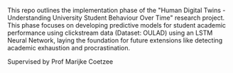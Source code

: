This repo outlines the implementation phase of the "Human Digital Twins - Understanding University Student Behaviour Over Time" research project. This phase focuses on developing predictive models for student academic performance using clickstream data (Dataset: OULAD) using an LSTM Neural Network, laying the foundation for future extensions like detecting academic exhaustion and procrastination.

Supervised by Prof Marijke Coetzee
